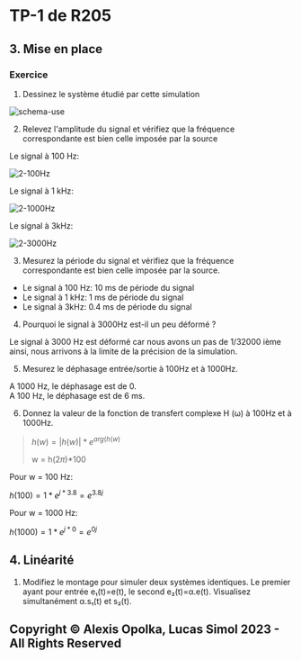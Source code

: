 # TP-1 de R205

## 3. Mise en place

### Exercice

1. Dessinez le système étudié par cette simulation

  ![schema-use](./src/schema_use.jpg)

2. Relevez l'amplitude du signal et vérifiez que la fréquence correspondante est bien celle imposée par la source

  Le signal à 100 Hz:

  ![2-100Hz](./src/2-100hz.png)


  Le signal à 1 kHz:

  ![2-1000Hz](./src/2-1000hz.jpg)

  Le signal à 3kHz:

  ![2-3000Hz](./src/2-3000hz.jpg)

3. Mesurez la période du signal et vérifiez que la fréquence correspondante est bien celle imposée par la source.

  - Le signal à 100 Hz: 10 ms de période du signal
  - Le signal à 1 kHz: 1 ms de période du signal
  - Le signal à 3kHz: 0.4 ms de période du signal

4. Pourquoi le signal à 3000Hz est-il un peu déformé ?

  Le signal à 3000 Hz est déformé car nous avons un pas de 1/32000 ième ainsi, nous arrivons à la limite de la précision de la simulation.

5. Mesurez le déphasage entrée/sortie à 100Hz et à 1000Hz.

  A 1000 Hz, le déphasage est de 0.  
  A 100 Hz, le déphasage est de 6 ms.

6. Donnez la valeur de la fonction de transfert complexe H (ω) à 100Hz et à 1000Hz.

> $h(w) = |h(w)| * e^{arg(h(w)}$  
>
> w = h(2$\pi$)*100

Pour w = 100 Hz:

  $h(100) = 1*e^{j*3.8} = e^{3.8j}$  

Pour w = 1000 Hz:

  $h(1000) = 1*e^{j*0} = e^{0j}$

## 4. Linéarité

1. Modifiez le montage pour simuler deux systèmes identiques. Le premier ayant pour entrée e₁(t)=e(t), le second e₂(t)=α.e(t). Visualisez simultanément α.s₁(t) et s₂(t).

  <!-- ![4-schema](./src/4-schema.png) -->

## Copyright &copy; Alexis Opolka, Lucas Simol 2023 - All Rights Reserved
